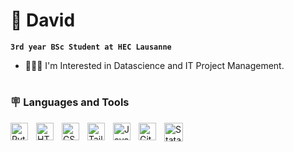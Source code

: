 <!--
# 🏛️ David
# ⚜️ David
-->
# 💠 David

**`3rd year BSc Student at HEC Lausanne`**
- 🧑🏻‍💻 I'm Interested in Datascience and IT Project Management.

#

### 🪧 Languages and Tools

<img align="left" alt="Python" width="28px" style="padding-right:10px;" src="https://cdn.jsdelivr.net/gh/devicons/devicon/icons/python/python-plain.svg" />
<img align="left" alt="HTML" width="28px" style="padding-right:10px;" src="https://cdn.jsdelivr.net/gh/devicons/devicon/icons/html5/html5-plain.svg" />
<img align="left" alt="CSS" width="28px" style="padding-right:10px;" src="https://cdn.jsdelivr.net/gh/devicons/devicon/icons/css3/css3-plain.svg" />
<img align="left" alt="Tailwind" width="28px" style="padding-right:10px;" src="https://cdn.jsdelivr.net/gh/devicons/devicon@latest/icons/tailwindcss/tailwindcss-original.svg" />
<img align="left" alt="JavaScript" width="28px" style="padding-right:10px;" src="https://cdn.jsdelivr.net/gh/devicons/devicon/icons/javascript/javascript-plain.svg" />
<img align="left" alt="GitHub" width="28px" style="padding-right:10px; fill: #ffffff;" src="https://cdn.jsdelivr.net/gh/devicons/devicon@latest/icons/github/github-original.svg" />
<img align="left" alt="Stata" width="30px" style="padding-right:10px;" src="https://cdn.jsdelivr.net/gh/devicons/devicon@latest/icons/stata/stata-original-wordmark.svg" />
<br>
